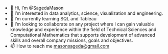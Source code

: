 - 👋 Hi, I’m @SagedaMason
- 👀 I’m interested in data analytics, science, visualization and engineering. 
- 🌱 I’m currently learning SQL and Tableau
- 💞️ I’m looking to collaborate on any project where I can gain valuable knowledge and experience within the field of Technical Sciences and Computational
Mathematics that supports development of advanced skills and overall company missions, goals and
objectives.
- 📫 How to reach me masonsageda@gmail.com 

<!---
SagedaMason/SagedaMason is a ✨ special ✨ repository because its `README.md` (this file) appears on your GitHub profile.
You can click the Preview link to take a look at your changes.
--->
